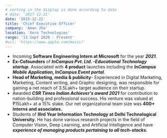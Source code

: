 ```yaml
---
# sorting in the display is done according to date
# date: '2017-12-21'
date: '2015-12-21'
title: 'Chief Executive Officer'
company: 'Aman Jha'
location: 'Xero Technologies'
range: '13 Sept 2020 - Present'
#url: 'https://www.apple.com/music/'
---
```


- Incoming **Software Engineering Intern at Microsoft** for the year ***2021***.
- **Ex-Cofounders** of ***InCampus Pvt. Ltd. -Educational Technology startup***. Associated with **4 product** launches including the ***InCampus Mobile Application, InCampus Event portal***.
- **Head of Marketing, media & publicity**- Experienced in Digital Marketing, Marketing, Content writing, and Graphic designing, was responsible for gaining a net reach of 3.5Lakh+ target audience on their startup.
- Awarded ***CSR Times Indian Achiever's award 2021*** for contribution to nation-building and professional success. His venture was valued at ₹15Lakh+ at a 15% stake. Our net organizational team size was **400+ Interns and associates.**
- Students of **IIIrd Year Information Technology at Delhi Technological University.** He has done various research projects in the field of Computer Vision, Deep Learning, and Artificial Intelligence and have ***experience of managing products pertaining to all tech-stacks.*** 